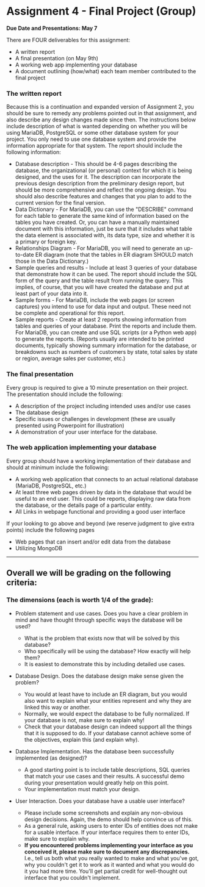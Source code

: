 # Assignment 4 - Final Project (Group)

**Due Date and Presentations:  May 7**

There are FOUR deliverables for this assignment:
* A written report
* A final presentation (on May 9th)
* A working web app implementing your database
* A document outlining (how/what) each team member contributed to the final project


### The written report

Because this is a continuation and expanded version of Assignment 2, you should be sure to remedy any problems pointed out in that assignment, and also describe any design changes made since then. 
The instructions below include description of what is wanted depending on whether you will be using MariaDB, PostgreSQL or some other database system for your project. You only need to use one database system and provide the information appropriate for that system. 
The report should include the following information:
* Database description - This should be 4-6 pages describing the database, the organizational (or personal) context for which it is being designed, and the uses for it. The description can incorporate the previous design description from the preliminary design report, but should be more comprehensive and reflect the ongoing design. 
You should also describe features and changes that you plan to add to the current version for the final version.
* Data Dictionary - For MariaDB, you can use the "DESCRIBE" command for each table to generate the same kind of information based on the tables you have created. 
Or, you can have a manually maintained document with this information, just be sure that it includes what table the data element is associated with, its data type, size and whether it is a primary or foreign key.
* Relationships Diagram - For MariaDB, you will need to generate an up-to-date ER diagram (note that the tables in ER diagram SHOULD match those in the Data Dictionary.)
* Sample queries and results - Include at least 3 queries of your database that demonstrate how it can be used. The report should include the SQL form of the query and the table result from running the query. 
This implies, of course, that you will have created the database and put at least part of your data into it.
* Sample forms - For MariaDB, include the web pages (or screen captures) you intend to use for data input and output. These need not be complete and operational for this report.
* Sample reports - Create at least 2 reports showing information from tables and queries of your database. Print the reports and include them. 
For MariaDB, you can create and use SQL scripts (or a Python web app) to generate the reports. (Reports usually are intended to be printed documents, typically showing summary information for the database, or breakdowns such as numbers of customers by state, total sales by state or region, average sales per customer, etc.)

### The final presentation
Every group is required to give a 10 minute presentation on their project. The presentation should include the following:
* A description of the project including intended uses and/or use cases
* The database design
* Specific issues or challenges in development (these are usually presented using Powerpoint for illustration)
* A demonstration of your user interface for the database.

### The web application implementing your database
Every group should have a working implementation of their database and should at minimum include the following:
* A working web application that connects to an actual relational database (MariaDB, PostgreSQL, etc.) 
* At least three web pages driven by data in the database that would be useful to an end user. This could be reports, displaying raw data from the database, or the details page of a particular entity.
* All Links in webpage functional and providing a good user interface

If your looking to go above and beyond (we reserve judgment to give extra points) include the following pages
* Web pages that can insert and/or edit data from the database
* Utilizing MongoDB

___

## Overall we will be grading on the following criteria:
### The dimensions (each is worth 1/4 of the grade):
* Problem statement and use cases. Does you have a clear problem in mind and have thought through specific ways the database will be used?
  * What is the problem that exists now that will be solved by this database?
  * Who specifically will be using the database? How exactly will help them?
  * It is easiest to demonstrate this by including detailed use cases.

* Database Design. Does the database design make sense given the problem?
  * You would at least have to include an ER diagram, but you would also want to explain what your entities represent and why they are linked this way or another.
  * Normally, we would expect the database to be fully normalized. If your database is not, make sure to explain why!
  * Check that your database design can indeed support all the things that it is supposed to do. If your database cannot achieve some of the objectives, explain this (and explain why).

* Database Implementation. Has the database been successfully implemented (as designed)?
  * A good starting point is to include table descriptions, SQL queries that match your use cases and their results. A successful demo during your presentation would greatly help on this point.
  * Your implementation must match your design.

* User Interaction. Does your database have a usable user interface?
  * Please include some screenshots and explain any non-obvious design decisions. Again, the demo should help convince us of this.
  * As a general rule, asking users to enter IDs of entities does not make for a usable interface. If your interface requires them to enter IDs, make sure to explain why.
  * **If you encountered problems implementing your interface as you conceived it, please make sure to document any discrepancies.** I.e., tell us both what you really wanted to make and what you've got, why you couldn't get it to work as it wanted and what you would do it you had more time. You'll get partial credit for well-thought out interface that you couldn't implement. 
